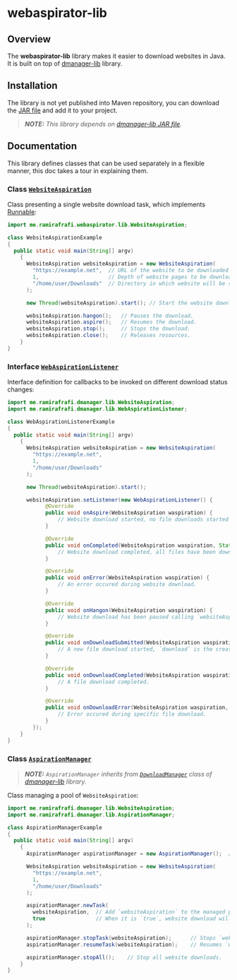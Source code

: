 # webaspirator-lib

## Overview
The **webaspirator-lib** library makes it easier to download websites in Java. It is built on top of [dmanager-lib](https://github.com/ramirafrafi/dmanager-lib) library.

## Installation
The library is not yet published into Maven repository, you can download the [JAR file](build/webaspirator-lib-1.0-SNAPSHOT.jar) and add it to your project.

> _**NOTE:** This library depends on [dmanager-lib JAR file](https://github.com/ramirafrafi/dmanager-lib/blob/main/build/dmanager-lib-1.0-SNAPSHOT-jar-with-dependencies.jar)._

## Documentation
This library defines classes that can be used separately in a flexible manner, this doc takes a tour in explaining them.

### Class [`WebsiteAspiration`](src/main/java/me/ramirafrafi/webaspirator/lib/WebsiteAspiration.java)
Class presenting a single website download task, which implements [Runnable](https://docs.oracle.com/javase/8/docs/api/java/lang/Runnable.html):
```java
import me.ramirafrafi.webaspirator.lib.WebsiteAspiration;

class WebsiteAspirationExample 
{
  public static void main(String[] argv)
    {
      WebsiteAspiration websiteAspiration = new WebsiteAspiration(
        "https://example.net",  // URL of the website to be downloaded
        1,                      // Depth of website pages to be downloaded
        "/home/user/Downloads"  // Directory in which website will be saved
      );

      new Thread(websiteAspiration).start(); // Start the website download in a thread as it implements the Runnable interface, the run() method will be called automatically.

      websiteAspiration.hangon();   // Pauses the download.
      websiteAspiration.aspire();   // Resumes the download.
      websiteAspiration.stop();     // Stops the download.
      websiteAspiration.close();    // Releases resources.
    } 
}
```

### Interface [`WebAspirationListener`](src/main/java/me/ramirafrafi/webaspirator/lib/WebAspirationListener.java)
Interface definition for callbacks to be invoked on different download status changes:
```java
import me.ramirafrafi.dmanager.lib.WebsiteAspiration;
import me.ramirafrafi.dmanager.lib.WebAspirationListener;

class WebAspirationListenerExample 
{
  public static void main(String[] argv)
    {
      WebsiteAspiration websiteAspiration = new WebsiteAspiration(
        "https://example.net",
        1,
        "/home/user/Downloads"
      );

      new Thread(websiteAspiration).start();

      websiteAspiration.setListener(new WebAspirationListener() {
            @Override
            public void onAspire(WebsiteAspiration waspiration) {
                // Website download started, no file downloads started yet.
            }

            @Override
            public void onCompleted(WebsiteAspiration waspiration, State status) {
                // Website download completed, all files have been downloaded.
            }

            @Override
            public void onError(WebsiteAspiration waspiration) {
                // An error occured during website download.
            }

            @Override
            public void onHangon(WebsiteAspiration waspiration) {
                // Website download has been paused calling `websiteAspiration.hangon()`
            }

            @Override
            public void onDownloadSubmitted(WebsiteAspiration waspiration, FileDownload download) {
                // A new file download started, `download` is the created FileDownload instance.
            }

            @Override
            public void onDownloadCompleted(WebsiteAspiration waspiration, FileDownload download, State status, Response response) {
                // A file download completed.
            }

            @Override
            public void onDownloadError(WebsiteAspiration waspiration, FileDownload download) {
                // Error occured during specific file download.
            }
        });
    } 
}
```

### Class [`AspirationManager`](src/main/java/me/ramirafrafi/webaspirator/lib/AspirationManager.java)
> _**NOTE:** `AspirationManager` inherits from [`DownloadManager`](https://github.com/ramirafrafi/dmanager-lib/blob/main/src/main/java/me/ramirafrafi/dmanager/lib/DownloadManager.java) class of [dmanager-lib](https://github.com/ramirafrafi/dmanager-lib) library._

Class managing a pool of `WebsiteAspiration`:
```java
import me.ramirafrafi.dmanager.lib.WebsiteAspiration;
import me.ramirafrafi.dmanager.lib.AspirationManager;

class AspirationManagerExample 
{
  public static void main(String[] argv)
    {
      AspirationManager aspirationManager = new AspirationManager();  // Manages website download taks with a single thread pool, thus website downloads are not in parallel (their file downloads are in parallel)

      WebsiteAspiration websiteAspiration = new WebsiteAspiration(
        "https://example.net",
        1,
        "/home/user/Downloads"
      );

      aspirationManager.newTask(
        websiteAspiration,  // Add `websiteAspiration` to the managed pool
        true                // When it is `true`, website download will be put in the waiting queue if all the pool is used, or will be started immediately.
      );

      aspirationManager.stopTask(websiteAspiration);      // Stops `websiteAspiration`.
      aspirationManager.resumeTask(websiteAspiration);    // Resumes `websiteAspiration`.

      aspirationManager.stopAll();    // Stop all website downloads.
    } 
}
```
